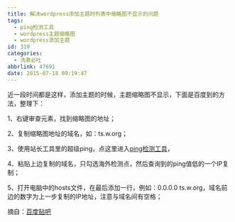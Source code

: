 ```yaml
---
title: 解决wordpress添加主题时列表中缩略图不显示的问题
tags:
  - ping检测工具
  - wordpress主题缩略图
  - wordpress添加主题
id: 319
categories:
  - 洗漱必吐
abbrlink: 47691
date: 2015-07-18 09:19:47
---
```


近一段时间都是这样，添加主题的时候，主题缩略图不显示，下面是百度到的方法，整理下：

1、右键审查元素，找到缩略图的地址；

2、复制缩略图地址的域名，如：ts.w.org；

3、使用站长工具里的超级ping，点这里进入[ping检测工具](http://ping.chinaz.com/)，

4、粘贴上边复制的域名，只勾选海外检测点，然后查询到的ping值低的一个IP复制；

5、打开电脑中的hosts文件，在最后添加一行，例如：0.0.0.0 ts.w.org，域名前边的数字为上一步复制的IP地址，注意与域名间有空格；

摘自：[百度贴吧](http://tieba.baidu.com/p/3490359699)